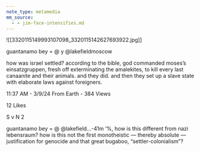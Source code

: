 ```yaml
---
note_type: metamedia
mm_source:
  - - jim-face-intensifies.md
---
```


![[3320115149993107098_3320115142627693922.jpg]]

guantanamo bey = @
y @lakefieldmoscow

how was israel settled? according to the bible,
god commanded moses’s einsatzgruppen, fresh
off exterminating the amalekites, to kill every
last canaanite and their animals. and they did.
and then they set up a slave state with elaborate
laws against foreigners.

11:37 AM - 3/9/24 From Earth - 384 Views

12 Likes

S v N 2

guantanamo bey = @ @lakefield...-41m
‘%, how is this different from nazi lebensraum?
how is this not the first monotheistic —
thereby absolute — justification for genocide
and that great bugaboo, “settler-colonialism”?

